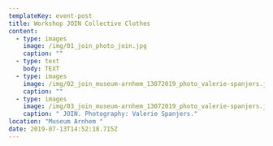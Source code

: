 ```yaml
---
templateKey: event-post
title: Workshop JOIN Collective Clothes
content:
  - type: images
    image: /img/01_join_photo_join.jpg
    caption: ""
  - type: text
    body: TEXT
  - type: images
    image: /img/02_join_museum-arnhem_13072019_photo_valerie-spanjers.jpg
    caption: ""
  - type: images
    image: /img/03_join_museum-arnhem_13072019_photo_valerie-spanjers.jpg
    caption: " JOIN. Photography: Valerie Spanjers."
location: "Museum Arnhem "
date: 2019-07-13T14:52:18.715Z
---
```

